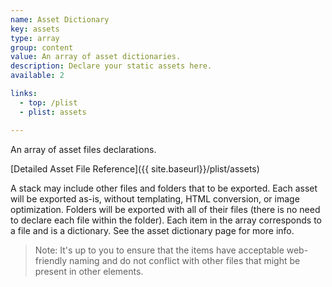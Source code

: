 ```yaml
---
name: Asset Dictionary
key: assets
type: array
group: content
value: An array of asset dictionaries.
description: Declare your static assets here.
available: 2

links:
  - top: /plist
  - plist: assets

---
```


An array of asset files declarations. 

[Detailed Asset File Reference]({{ site.baseurl}}/plist/assets)

A stack may include other files and folders that to be exported. Each asset will be exported as-is, without templating, HTML conversion, or image optimization. Folders will be exported with all of their files (there is no need to declare each file within the folder). Each item in the array corresponds to a file and is a dictionary. See the asset dictionary page for more info.

> Note: It's up to you to ensure that the items have acceptable web-friendly naming and do not conflict with other files that might be present in other elements.